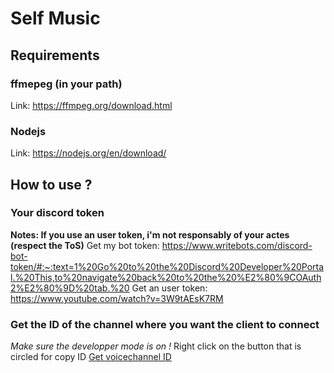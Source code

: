 # Self Music

## Requirements
### ffmepeg (in your path)
Link: https://ffmpeg.org/download.html
### Nodejs
Link: https://nodejs.org/en/download/

## How to use ?
### Your discord token
**Notes: If you use an user token, i'm not responsably of your actes (respect the ToS)**
Get my bot token: https://www.writebots.com/discord-bot-token/#:~:text=1%20Go%20to%20the%20Discord%20Developer%20Portal.%20This,to%20navigate%20back%20to%20the%20%E2%80%9COAuth2%E2%80%9D%20tab.%20
Get an user token: https://www.youtube.com/watch?v=3W9tAEsK7RM
### Get the ID of the channel where you want the client to connect
*Make sure the developper mode is on !*
Right click on the button that is circled for copy ID
[Get voicechannel ID](https://github.com/NaNtheDev/self-music/blob/images/Capture.PNG?raw=true)
